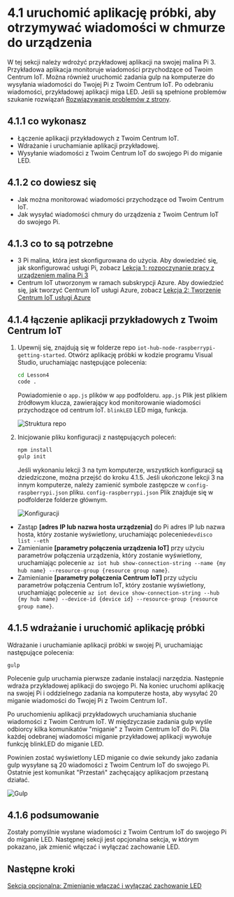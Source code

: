 <properties
 pageTitle="Uruchom aplikację przykładowe otrzymywać wiadomości w chmurze do urządzenia | Microsoft Azure"
 description="Aplikacja przykładowa w 4 lekcji działa na swojej Pi i monitoruje wiadomości przychodzące od Twoim Centrum IoT. Nowe zadanie gulp wysyłać wiadomości do Twojej Pi z Twoim Centrum IoT do miganie LED."
 services="iot-hub"
 documentationCenter=""
 authors="shizn"
 manager="timlt"
 tags=""
 keywords=""/>

<tags
 ms.service="iot-hub"
 ms.devlang="multiple"
 ms.topic="article"
 ms.tgt_pltfrm="na"
 ms.workload="na"
 ms.date="10/21/2016"
 ms.author="xshi"/>

# <a name="41-run-the-sample-application-to-receive-cloud-to-device-messages"></a>4.1 uruchomić aplikację próbki, aby otrzymywać wiadomości w chmurze do urządzenia

W tej sekcji należy wdrożyć przykładowej aplikacji na swojej malina Pi 3. Przykładowa aplikacja monitoruje wiadomości przychodzące od Twoim Centrum IoT. Można również uruchomić zadania gulp na komputerze do wysyłania wiadomości do Twojej Pi z Twoim Centrum IoT. Po odebraniu wiadomości, przykładowej aplikacji miga LED. Jeśli są spełnione problemów szukanie rozwiązań [Rozwiązywanie problemów z strony](iot-hub-raspberry-pi-kit-node-troubleshooting.md).

## <a name="411-what-you-will-do"></a>4.1.1 co wykonasz

- Łączenie aplikacji przykładowych z Twoim Centrum IoT.
- Wdrażanie i uruchamianie aplikacji przykładowej.
- Wysyłanie wiadomości z Twoim Centrum IoT do swojego Pi do miganie LED.

## <a name="412-what-you-will-learn"></a>4.1.2 co dowiesz się

- Jak można monitorować wiadomości przychodzące od Twoim Centrum IoT.
- Jak wysyłać wiadomości chmury do urządzenia z Twoim Centrum IoT do swojego Pi. 

## <a name="413-what-do-you-need"></a>4.1.3 co to są potrzebne

- 3 Pi malina, która jest skonfigurowana do użycia. Aby dowiedzieć się, jak skonfigurować usługi Pi, zobacz [Lekcja 1: rozpoczynanie pracy z urządzeniem malina Pi 3](iot-hub-raspberry-pi-kit-node-get-started.md)
- Centrum IoT utworzonym w ramach subskrypcji Azure. Aby dowiedzieć się, jak tworzyć Centrum IoT usługi Azure, zobacz [Lekcja 2: Tworzenie Centrum IoT usługi Azure](iot-hub-raspberry-pi-kit-node-get-started.md)

## <a name="414-connect-the-sample-application-to-your-iot-hub"></a>4.1.4 łączenie aplikacji przykładowych z Twoim Centrum IoT

1. Upewnij się, znajdują się w folderze repo `iot-hub-node-raspberrypi-getting-started`. Otwórz aplikację próbki w kodzie programu Visual Studio, uruchamiając następujące polecenia:

    ```bash
    cd Lesson4
    code .
    ```

    Powiadomienie o `app.js` plików w `app` podfolderu. `app.js` Plik jest plikiem źródłowym klucza, zawierający kod monitorowanie wiadomości przychodzące od centrum IoT. `blinkLED` LED miga, funkcja.

    ![Struktura repo](media/iot-hub-raspberry-pi-lessons/lesson4/repo_structure.png)

2. Inicjowanie pliku konfiguracji z następujących poleceń:

    ```bash
    npm install
    gulp init
    ```

    Jeśli wykonaniu lekcji 3 na tym komputerze, wszystkich konfiguracji są dziedziczone, można przejść do kroku 4.1.5. Jeśli ukończone lekcji 3 na innym komputerze, należy zamienić symbole zastępcze w `config-raspberrypi.json` pliku. `config-raspberrypi.json` Plik znajduje się w podfolderze folderze głównym.

    ![Konfiguracji](media/iot-hub-raspberry-pi-lessons/lesson4/config_raspberrypi.png)

- Zastąp **[adres IP lub nazwa hosta urządzenia]** do Pi adres IP lub nazwa hosta, który zostanie wyświetlony, uruchamiając polecenie`devdisco list --eth`
- Zamienianie **[parametry połączenia urządzenia IoT]** przy użyciu parametrów połączenia urządzenia, który zostanie wyświetlony, uruchamiając polecenie `az iot hub show-connection-string --name {my hub name} --resource-group {resource group name}`.
- Zamienianie **[parametry połączenia Centrum IoT]** przy użyciu parametrów połączenia Centrum IoT, który zostanie wyświetlony, uruchamiając polecenie `az iot device show-connection-string --hub {my hub name} --device-id {device id} --resource-group {resource group name}`.

## <a name="415-deploy-and-run-the-sample-application"></a>4.1.5 wdrażanie i uruchomić aplikację próbki

Wdrażanie i uruchamianie aplikacji próbki w swojej Pi, uruchamiając następujące polecenia:
  
```
gulp
```

Polecenie gulp uruchamia pierwsze zadanie instalacji narzędzia. Następnie wdraża przykładowej aplikacji do swojego Pi. Na koniec uruchomi aplikację na swojej Pi i oddzielnego zadania na komputerze hosta, aby wysyłać 20 miganie wiadomości do Twojej Pi z Twoim Centrum IoT.

Po uruchomieniu aplikacji przykładowych uruchamiania słuchanie wiadomości z Twoim Centrum IoT. W międzyczasie zadania gulp wyśle odbiorcy kilka komunikatów "miganie" z Twoim Centrum IoT do Pi. Dla każdej odebranej wiadomości miganie przykładowej aplikacji wywołuje funkcję blinkLED do miganie LED.

Powinien zostać wyświetlony LED miganie co dwie sekundy jako zadania gulp wysyłane są 20 wiadomości z Twoim Centrum IoT do swojego Pi. Ostatnie jest komunikat "Przestań" zachęcający aplikacjom przestaną działać.

![Gulp](media/iot-hub-raspberry-pi-lessons/lesson4/gulp_blink.png)

## <a name="416-summary"></a>4.1.6 podsumowanie

Zostały pomyślnie wysłane wiadomości z Twoim Centrum IoT do swojego Pi do miganie LED. Następnej sekcji jest opcjonalna sekcja, w którym pokazano, jak zmienić włączać i wyłączać zachowanie LED.

## <a name="next-steps"></a>Następne kroki

[Sekcja opcjonalna: Zmienianie włączać i wyłączać zachowanie LED](iot-hub-raspberry-pi-kit-node-lesson4-change-led-behavior.md)